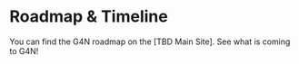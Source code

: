 # Roadmap & Timeline

You can find the G4N roadmap on the \[TBD Main Site]. See what is coming to G4N!
